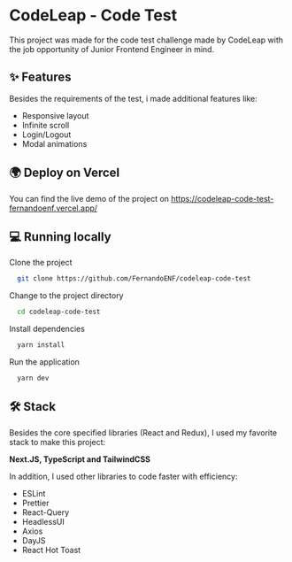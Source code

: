 
# CodeLeap - Code Test

This project was made for the code test challenge made by CodeLeap with the job opportunity of Junior Frontend Engineer in mind.


## ✨ Features

Besides the requirements of the test, i made additional features like:

- Responsive layout
- Infinite scroll
- Login/Logout
- Modal animations


## 🌍 Deploy on Vercel

You can find the live demo of the project on https://codeleap-code-test-fernandoenf.vercel.app/
## 💻 Running locally

Clone the project

```bash
  git clone https://github.com/FernandoENF/codeleap-code-test
```

Change to the project directory

```bash
  cd codeleap-code-test
```

Install dependencies

```bash
  yarn install
```

Run the application

```bash
  yarn dev
```


## 🛠️ Stack
Besides the core specified libraries (React and Redux), I used my favorite stack to make this project:

**Next.JS, TypeScript and TailwindCSS**

In addition, I used other libraries to code faster with efficiency:

- ESLint
- Prettier
- React-Query
- HeadlessUI
- Axios
- DayJS
- React Hot Toast


